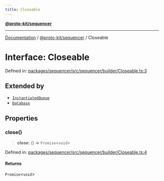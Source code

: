 ```yaml
---
title: Closeable
---
```


[**@proto-kit/sequencer**](../README.md)

***

[Documentation](../../../README.md) / [@proto-kit/sequencer](../README.md) / Closeable

# Interface: Closeable

Defined in: [packages/sequencer/src/sequencer/builder/Closeable.ts:3](https://github.com/proto-kit/framework/blob/b953c754e500c62f01fbbd6d09adfb2f5577269d/packages/sequencer/src/sequencer/builder/Closeable.ts#L3)

## Extended by

- [`InstantiatedQueue`](InstantiatedQueue.md)
- [`Database`](Database.md)

## Properties

### close()

> **close**: () => `Promise`\<`void`\>

Defined in: [packages/sequencer/src/sequencer/builder/Closeable.ts:4](https://github.com/proto-kit/framework/blob/b953c754e500c62f01fbbd6d09adfb2f5577269d/packages/sequencer/src/sequencer/builder/Closeable.ts#L4)

#### Returns

`Promise`\<`void`\>
